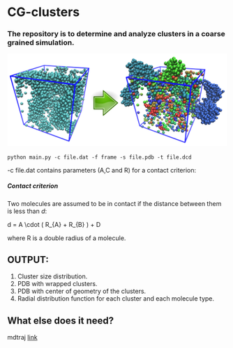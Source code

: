 # CG-clusters

### The repository is to determine and analyze clusters in a coarse grained simulation.

![alt text](https://github.com/Aksonik/cg-clusters/blob/master/scheme.png)


```
python main.py -c file.dat -f frame -s file.pdb -t file.dcd
```


-c file.dat contains parameters (A,C and R) for a contact criterion:

##### Contact criterion
Two molecules are assumed to be in contact if the distance between them is less than *d*:

d = A \cdot ( R_{A} + R_{B} ) + D

where R is a double radius of a molecule.

## OUTPUT:
1. Cluster size distribution.
2. PDB with wrapped clusters.
3. PDB with center of geometry of the clusters.
4. Radial distribution function for each cluster and each molecule type.

## What else does it need?

mdtraj [link](http://mdtraj.org)
